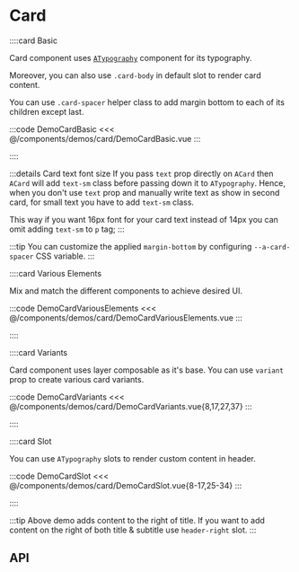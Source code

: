 <script lang="ts" setup>
import api from '@anu/component-meta/ACard.json';
</script>

# Card

<!-- 👉 Basic -->
::::card Basic

Card component uses [`ATypography`](/guide/base-components/typography) component for its typography.

Moreover, you can also use `.card-body` in default slot to render card content.

You can use `.card-spacer` helper class to add margin bottom to each of its children except last.

:::code DemoCardBasic
<<< @/components/demos/card/DemoCardBasic.vue
:::

::::

:::details Card text font size
If you pass `text` prop directly on `ACard` then `ACard` will add `text-sm` class before passing down it to `ATypography`. Hence, when you don't use `text` prop and manually write text as show in second card, for small text you have to add `text-sm` class.

This way if you want 16px font for your card text instead of 14px you can omit adding `text-sm` to `p` tag;
:::

:::tip
You can customize the applied `margin-bottom` by configuring `--a-card-spacer` CSS variable.
:::

<!-- 👉 Various Elements -->
::::card Various Elements

Mix and match the different components to achieve desired UI.

:::code DemoCardVariousElements
<<< @/components/demos/card/DemoCardVariousElements.vue
:::

::::

<!-- 👉 Variants -->
::::card Variants

Card component uses layer composable as it's base. You can use `variant` prop to create various card variants.

:::code DemoCardVariants
<<< @/components/demos/card/DemoCardVariants.vue{8,17,27,37}
:::

::::

<!-- 👉 Slot -->
::::card Slot

You can use `ATypography` slots to render custom content in header.

:::code DemoCardSlot
<<< @/components/demos/card/DemoCardSlot.vue{8-17,25-34}
:::

::::

:::tip
Above demo adds content to the right of title. If you want to add content on the right of both title & subtitle use `header-right` slot.
:::

<!-- 👉 API -->
## API

<Api :api="api"></Api>
